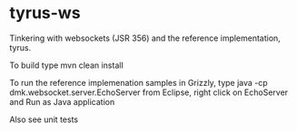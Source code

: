 tyrus-ws
====================

Tinkering with websockets (JSR 356) and the reference implementation,  tyrus.


To build type mvn clean install

To run the reference implemenation samples in Grizzly,
type java -cp <classpath> dmk.websocket.server.EchoServer
from Eclipse, right click on EchoServer and Run as Java application

Also see unit tests
